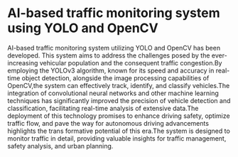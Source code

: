 # AI-based traffic monitoring system using YOLO and OpenCV

AI-based traffic monitoring system utilizing YOLO and OpenCV has been developed.
This system aims to address the challenges posed by the ever-increasing vehicular
population and the consequent traffic congestion.By employing the YOLOv3 algorithm,
known for its speed and accuracy in real-time object detection, alongside the
image processing capabilities of OpenCV,the system can effectively track, identify, and
classify vehicles.The integration of convolutional neural networks and other machine
learning techniques has significantly improved the precision of vehicle detection and
classification, facilitating real-time analysis of extensive data.The deployment of this
technology promises to enhance driving safety, optimize traffic flow, and pave the way
for autonomous driving advancements highlights the trans formative potential of this
era.The system is designed to monitor traffic in detail, providing valuable insights for
traffic management, safety analysis, and urban planning.
